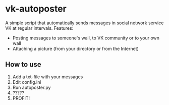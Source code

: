 # vk-autoposter
A simple script that automatically sends messages in social network service VK at regular intervals.
Features: 
- Posting messages to someone's wall, to VK community or to your own wall 
- Attaching a picture (from your directory or from the Internet)

## How to use
1. Add a txt-file with your messages
2. Edit config.ini
3. Run autoposter.py
4. ?????
5. PROFIT!

